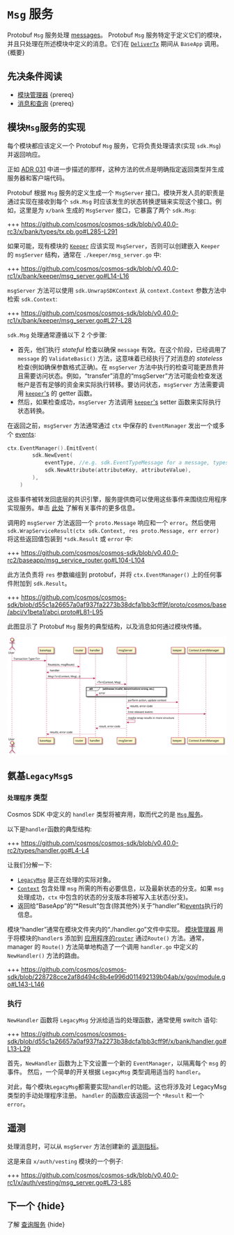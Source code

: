 # `Msg` 服务

Protobuf `Msg` 服务处理 [messages](./messages-and-queries.md#messages)。 Protobuf `Msg` 服务特定于定义它们的模块，并且只处理在所述模块中定义的消息。它们在 [`DeliverTx`](../core/baseapp.md#delivertx) 期间从 `BaseApp` 调用。 {概要}

## 先决条件阅读

- [模块管理器](./module-manager.md) {prereq}
- [消息和查询](./messages-and-queries.md) {prereq}

## 模块`Msg`服务的实现

每个模块都应该定义一个 Protobuf `Msg` 服务，它将负责处理请求(实现 `sdk.Msg`)并返回响应。

正如 [ADR 031](../architecture/adr-031-msg-service.md) 中进一步描述的那样，这种方法的优点是明确指定返回类型并生成服务器和客户端代码。

Protobuf 根据 `Msg` 服务的定义生成一个 `MsgServer` 接口。模块开发人员的职责是通过实现在接收到每个 `sdk.Msg` 时应该发生的状态转换逻辑来实现这个接口。例如，这里是为 `x/bank` 生成的 `MsgServer` 接口，它暴露了两个 `sdk.Msg`:

+++ https://github.com/cosmos/cosmos-sdk/blob/v0.40.0-rc3/x/bank/types/tx.pb.go#L285-L291

如果可能，现有模块的 [`Keeper`](keeper.md) 应该实现 `MsgServer`，否则可以创建嵌入 `Keeper` 的 `msgServer` 结构，通常在 `./keeper/msg_server.go` 中:

+++ https://github.com/cosmos/cosmos-sdk/blob/v0.40.0-rc1/x/bank/keeper/msg_server.go#L14-L16

`msgServer` 方法可以使用 `sdk.UnwrapSDKContext` 从 `context.Context` 参数方法中检索 `sdk.Context`:

+++ https://github.com/cosmos/cosmos-sdk/blob/v0.40.0-rc1/x/bank/keeper/msg_server.go#L27-L28

`sdk.Msg` 处理通常遵循以下 2 个步骤:

- 首先，他们执行 *stateful* 检查以确保 `message` 有效。在这个阶段，已经调用了 `message` 的 `ValidateBasic()` 方法，这意味着已经执行了对消息的 *stateless* 检查(例如确保参数格式正确)。在 `msgServer` 方法中执行的检查可能更昂贵并且需要访问状态。例如，“transfer”消息的“msgServer”方法可能会检查发送帐户是否有足够的资金来实际执行转移。要访问状态，`msgServer` 方法需要调用 [`keeper`'s](./keeper.md) 的 getter 函数。
- 然后，如果检查成功，`msgServer` 方法调用 [`keeper`'s](./keeper.md) setter 函数来实际执行状态转换。

在返回之前，`msgServer` 方法通常通过 `ctx` 中保存的 `EventManager` 发出一个或多个 [events](../core/events.md): 

```go
ctx.EventManager().EmitEvent(
		sdk.NewEvent(
			eventType, //e.g. sdk.EventTypeMessage for a message, types.CustomEventType for a custom event defined in the module
			sdk.NewAttribute(attributeKey, attributeValue),
		),
    )
```

这些事件被转发回底层的共识引擎，服务提供商可以使用这些事件来围绕应用程序实现服务。单击 [此处](../core/events.md) 了解有关事件的更多信息。

调用的 `msgServer` 方法返回一个 `proto.Message` 响应和一个 `error`。然后使用 `sdk.WrapServiceResult(ctx sdk.Context, res proto.Message, err error)` 将这些返回值包装到 `*sdk.Result` 或 `error` 中:

+++ https://github.com/cosmos/cosmos-sdk/blob/v0.40.0-rc2/baseapp/msg_service_router.go#L104-L104

此方法负责将 `res` 参数编组到 protobuf，并将 `ctx.EventManager()` 上的任何事件附加到 `sdk.Result`。

+++ https://github.com/cosmos/cosmos-sdk/blob/d55c1a26657a0af937fa2273b38dcfa1bb3cff9f/proto/cosmos/base/abci/v1beta1/abci.proto#L81-L95

此图显示了 Protobuf `Msg` 服务的典型结构，以及消息如何通过模块传播。

![交易流程](../uml/svg/transaction_flow.svg)

## 氨基`LegacyMsg`s

### `处理程序` 类型

Cosmos SDK 中定义的 `handler` 类型将被弃用，取而代之的是 [`Msg` 服务](#implementation-of-a-module-msg-service)。

以下是`handler`函数的典型结构:

+++ https://github.com/cosmos/cosmos-sdk/blob/v0.40.0-rc2/types/handler.go#L4-L4

让我们分解一下:

- [`LegacyMsg`](./messages-and-queries.md#messages) 是正在处理的实际对象。
- [`Context`](../core/context.md) 包含处理 `msg` 所需的所有必要信息，以及最新状态的分支。如果 `msg` 处理成功，`ctx` 中包含的状态的分支版本将被写入主状态(分支)。
- 返回给“BaseApp”的“*Result”包含(除其他外)关于“handler”和[events](../core/events.md)执行的信息。

模块“handler”通常在模块文件夹内的“./handler.go”文件中实现。 [模块管理器](./module-manager.md) 用于将模块的`handler`s 添加到
[应用程序的`router`](../core/baseapp.md#message-routing) 通过`Route()` 方法。通常，
manager 的 `Route()` 方法简单地构造了一个调用 `handler.go` 中定义的 `NewHandler()` 方法的路由。

+++ https://github.com/cosmos/cosmos-sdk/blob/228728cce2af8d494c8b4e996d011492139b04ab/x/gov/module.go#L143-L146

### 执行

`NewHandler` 函数将 `LegacyMsg` 分派给适当的处理函数，通常使用 switch 语句:

+++ https://github.com/cosmos/cosmos-sdk/blob/d55c1a26657a0af937fa2273b38dcfa1bb3cff9f/x/bank/handler.go#L13-L29

首先，`NewHandler` 函数为上下文设置一个新的 `EventManager`，以隔离每个 `msg` 的事件。
然后，一个简单的开关根据 `LegacyMsg` 类型调用适当的 `handler`。

对此，每个模块`LegacyMsg`都需要实现`handler`的功能。这也将涉及对 LegacyMsg 类型的手动处理程序注册。
`handler` 的函数应该返回一个 `*Result` 和一个 `error`。

## 遥测

处理消息时，可以从 `msgServer` 方法创建新的 [遥测指标](../core/telemetry.md)。

这是来自 `x/auth/vesting` 模块的一个例子:

+++ https://github.com/cosmos/cosmos-sdk/blob/v0.40.0-rc1/x/auth/vesting/msg_server.go#L73-L85

## 下一个 {hide}

了解 [查询服务](./query-services.md) {hide} 